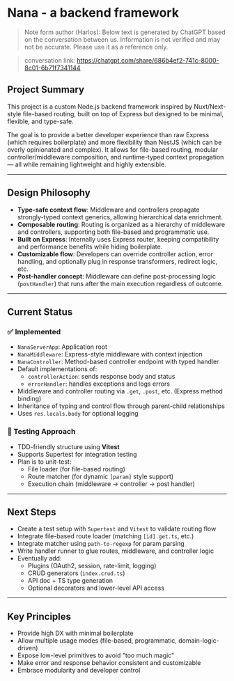 # Nana - a backend framework

> Note form author (Harlos): Below text is generated by ChatGPT based on the conversation between us. Information is not verified and may not be accurate. Please use it as a reference only.

> conversation link: https://chatgpt.com/share/686b4ef2-741c-8000-8c01-6b71f7341144

## Project Summary

This project is a custom Node.js backend framework inspired by Nuxt/Next-style file-based routing, built on top of Express but designed to be minimal, flexible, and type-safe.

The goal is to provide a better developer experience than raw Express (which requires boilerplate) and more flexibility than NestJS (which can be overly opinionated and complex). It allows for file-based routing, modular controller/middleware composition, and runtime-typed context propagation — all while remaining lightweight and highly extensible.

---

## Design Philosophy

- **Type-safe context flow**: Middleware and controllers propagate strongly-typed context generics, allowing hierarchical data enrichment.
- **Composable routing**: Routing is organized as a hierarchy of middleware and controllers, supporting both file-based and programmatic use.
- **Built on Express**: Internally uses Express router, keeping compatibility and performance benefits while hiding boilerplate.
- **Customizable flow**: Developers can override controller action, error handling, and optionally plug in response transformers, redirect logic, etc.
- **Post-handler concept**: Middleware can define post-processing logic (`postHandler`) that runs after the main execution regardless of outcome.

---

## Current Status

### ✅ Implemented

- `NanaServerApp`: Application root
- `NanaMiddleware`: Express-style middleware with context injection
- `NanaController`: Method-based controller endpoint with typed handler
- Default implementations of:
  - `controllerAction`: sends response body and status
  - `errorHandler`: handles exceptions and logs errors
- Middleware and controller routing via `.get`, `.post`, etc. (Express method binding)
- Inheritance of typing and control flow through parent-child relationships
- Uses `res.locals.body` for optional logging

### 🧪 Testing Approach

- TDD-friendly structure using **Vitest**
- Supports Supertest for integration testing
- Plan is to unit-test:
  - File loader (for file-based routing)
  - Route matcher (for dynamic `[param]` style support)
  - Execution chain (middleware → controller → post handler)

---

## Next Steps

- Create a test setup with `Supertest` and `Vitest` to validate routing flow
- Integrate file-based route loader (matching `[id].get.ts`, etc.)
- Integrate matcher using `path-to-regexp` for param parsing
- Write handler runner to glue routes, middleware, and controller logic
- Eventually add:
  - Plugins (OAuth2, session, rate-limit, logging)
  - CRUD generators (`index.crud.ts`)
  - API doc + TS type generation
  - Optional decorators and lower-level API access

---

## Key Principles

- Provide high DX with minimal boilerplate
- Allow multiple usage modes (file-based, programmatic, domain-logic-driven)
- Expose low-level primitives to avoid "too much magic"
- Make error and response behavior consistent and customizable
- Embrace modularity and developer control

